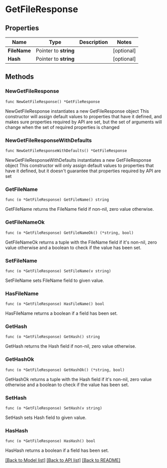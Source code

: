 # GetFileResponse

## Properties

Name | Type | Description | Notes
------------ | ------------- | ------------- | -------------
**FileName** | Pointer to **string** |  | [optional] 
**Hash** | Pointer to **string** |  | [optional] 

## Methods

### NewGetFileResponse

`func NewGetFileResponse() *GetFileResponse`

NewGetFileResponse instantiates a new GetFileResponse object
This constructor will assign default values to properties that have it defined,
and makes sure properties required by API are set, but the set of arguments
will change when the set of required properties is changed

### NewGetFileResponseWithDefaults

`func NewGetFileResponseWithDefaults() *GetFileResponse`

NewGetFileResponseWithDefaults instantiates a new GetFileResponse object
This constructor will only assign default values to properties that have it defined,
but it doesn't guarantee that properties required by API are set

### GetFileName

`func (o *GetFileResponse) GetFileName() string`

GetFileName returns the FileName field if non-nil, zero value otherwise.

### GetFileNameOk

`func (o *GetFileResponse) GetFileNameOk() (*string, bool)`

GetFileNameOk returns a tuple with the FileName field if it's non-nil, zero value otherwise
and a boolean to check if the value has been set.

### SetFileName

`func (o *GetFileResponse) SetFileName(v string)`

SetFileName sets FileName field to given value.

### HasFileName

`func (o *GetFileResponse) HasFileName() bool`

HasFileName returns a boolean if a field has been set.

### GetHash

`func (o *GetFileResponse) GetHash() string`

GetHash returns the Hash field if non-nil, zero value otherwise.

### GetHashOk

`func (o *GetFileResponse) GetHashOk() (*string, bool)`

GetHashOk returns a tuple with the Hash field if it's non-nil, zero value otherwise
and a boolean to check if the value has been set.

### SetHash

`func (o *GetFileResponse) SetHash(v string)`

SetHash sets Hash field to given value.

### HasHash

`func (o *GetFileResponse) HasHash() bool`

HasHash returns a boolean if a field has been set.


[[Back to Model list]](../README.md#documentation-for-models) [[Back to API list]](../README.md#documentation-for-api-endpoints) [[Back to README]](../README.md)


